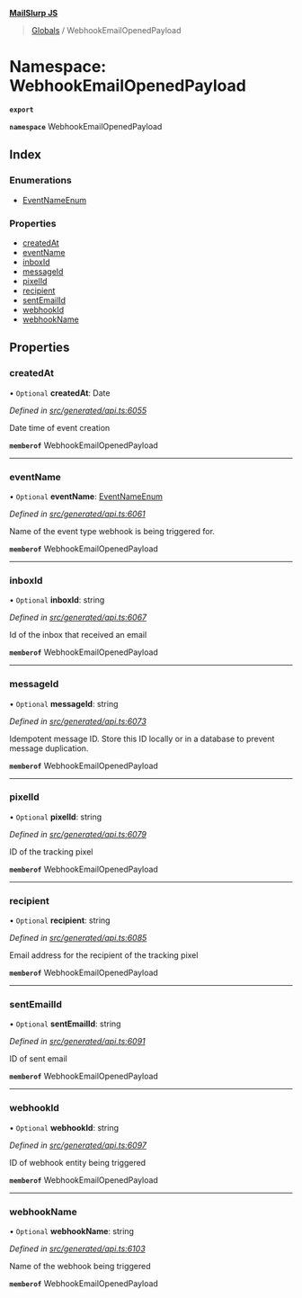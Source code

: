 **[MailSlurp JS](../README.md)**

> [Globals](../README.md) / WebhookEmailOpenedPayload

# Namespace: WebhookEmailOpenedPayload

**`export`** 

**`namespace`** WebhookEmailOpenedPayload

## Index

### Enumerations

* [EventNameEnum](../enums/webhookemailopenedpayload.eventnameenum.md)

### Properties

* [createdAt](webhookemailopenedpayload.md#createdat)
* [eventName](webhookemailopenedpayload.md#eventname)
* [inboxId](webhookemailopenedpayload.md#inboxid)
* [messageId](webhookemailopenedpayload.md#messageid)
* [pixelId](webhookemailopenedpayload.md#pixelid)
* [recipient](webhookemailopenedpayload.md#recipient)
* [sentEmailId](webhookemailopenedpayload.md#sentemailid)
* [webhookId](webhookemailopenedpayload.md#webhookid)
* [webhookName](webhookemailopenedpayload.md#webhookname)

## Properties

### createdAt

• `Optional` **createdAt**: Date

*Defined in [src/generated/api.ts:6055](https://github.com/mailslurp/mailslurp-client/blob/37bf78e/src/generated/api.ts#L6055)*

Date time of event creation

**`memberof`** WebhookEmailOpenedPayload

___

### eventName

• `Optional` **eventName**: [EventNameEnum](../enums/webhookemailopenedpayload.eventnameenum.md)

*Defined in [src/generated/api.ts:6061](https://github.com/mailslurp/mailslurp-client/blob/37bf78e/src/generated/api.ts#L6061)*

Name of the event type webhook is being triggered for.

**`memberof`** WebhookEmailOpenedPayload

___

### inboxId

• `Optional` **inboxId**: string

*Defined in [src/generated/api.ts:6067](https://github.com/mailslurp/mailslurp-client/blob/37bf78e/src/generated/api.ts#L6067)*

Id of the inbox that received an email

**`memberof`** WebhookEmailOpenedPayload

___

### messageId

• `Optional` **messageId**: string

*Defined in [src/generated/api.ts:6073](https://github.com/mailslurp/mailslurp-client/blob/37bf78e/src/generated/api.ts#L6073)*

Idempotent message ID. Store this ID locally or in a database to prevent message duplication.

**`memberof`** WebhookEmailOpenedPayload

___

### pixelId

• `Optional` **pixelId**: string

*Defined in [src/generated/api.ts:6079](https://github.com/mailslurp/mailslurp-client/blob/37bf78e/src/generated/api.ts#L6079)*

ID of the tracking pixel

**`memberof`** WebhookEmailOpenedPayload

___

### recipient

• `Optional` **recipient**: string

*Defined in [src/generated/api.ts:6085](https://github.com/mailslurp/mailslurp-client/blob/37bf78e/src/generated/api.ts#L6085)*

Email address for the recipient of the tracking pixel

**`memberof`** WebhookEmailOpenedPayload

___

### sentEmailId

• `Optional` **sentEmailId**: string

*Defined in [src/generated/api.ts:6091](https://github.com/mailslurp/mailslurp-client/blob/37bf78e/src/generated/api.ts#L6091)*

ID of sent email

**`memberof`** WebhookEmailOpenedPayload

___

### webhookId

• `Optional` **webhookId**: string

*Defined in [src/generated/api.ts:6097](https://github.com/mailslurp/mailslurp-client/blob/37bf78e/src/generated/api.ts#L6097)*

ID of webhook entity being triggered

**`memberof`** WebhookEmailOpenedPayload

___

### webhookName

• `Optional` **webhookName**: string

*Defined in [src/generated/api.ts:6103](https://github.com/mailslurp/mailslurp-client/blob/37bf78e/src/generated/api.ts#L6103)*

Name of the webhook being triggered

**`memberof`** WebhookEmailOpenedPayload
